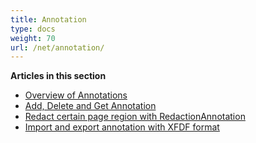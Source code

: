 ```yaml
---
title: Annotation
type: docs
weight: 70
url: /net/annotation/
---
```

**Articles in this section**

- [Overview of Annotations](/pdf/net/overview-of-annotations/)
- [Add, Delete and Get Annotation](/pdf/net/add-delete-and-get-annotation/)
- [Redact certain page region with RedactionAnnotation](/pdf/net/redact-certain-page-region-with-redactionannotation/)
- [Import and export annotation with XFDF format](/pdf/net/import-export-xfdf/)
